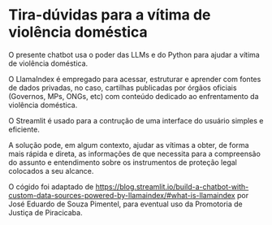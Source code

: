 # Tira-dúvidas para a vítima de violência doméstica

O presente chatbot usa o poder das LLMs e do Python para ajudar a vítima de violência doméstica.

O LlamaIndex é empregado para acessar, estruturar e aprender com fontes de dados privadas, no caso, cartilhas publicadas por órgãos oficiais (Governos, MPs, ONGs, etc) com conteúdo dedicado ao enfrentamento da violência doméstica. 

O Streamlit é usado para a contrução de uma interface do usuário simples e eficiente.

A solução pode, em algum contexto, ajudar as vítimas a obter, de forma mais rápida e direta, as informações de que necessita para a compreensão do assunto e entendimento sobre os instrumentos de proteção legal colocados a seu alcance.

O cógido foi adaptado de https://blog.streamlit.io/build-a-chatbot-with-custom-data-sources-powered-by-llamaindex/#what-is-llamaindex por José Eduardo de Souza Pimentel, para eventual uso da Promotoria de Justiça de Piracicaba.
